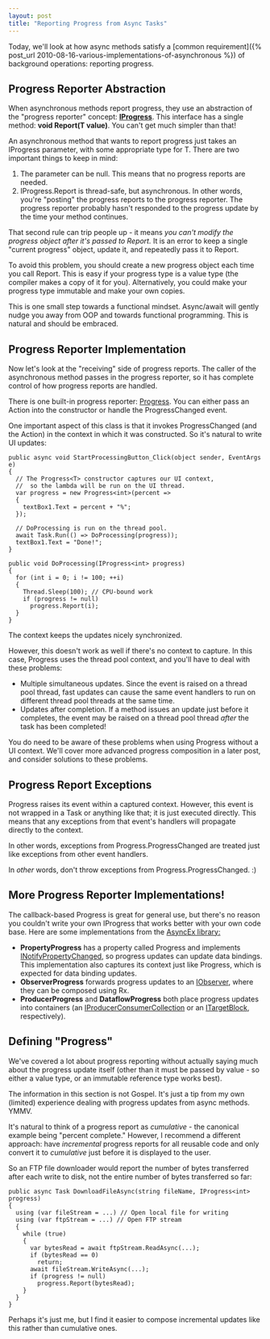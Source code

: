 ```yaml
---
layout: post
title: "Reporting Progress from Async Tasks"
---
```

Today, we'll look at how async methods satisfy a [common requirement]({% post_url 2010-08-16-various-implementations-of-asynchronous %}) of background operations: reporting progress.

## Progress Reporter Abstraction

When asynchronous methods report progress, they use an abstraction of the "progress reporter" concept: [**IProgress<in T>**](http://msdn.microsoft.com/en-us/library/hh138298(v=VS.110).aspx). This interface has a single method: **void Report(T value)**. You can't get much simpler than that!

An asynchronous method that wants to report progress just takes an IProgress<T> parameter, with some appropriate type for T. There are two important things to keep in mind:

1. The parameter can be null. This means that no progress reports are needed.
1. IProgress<T>.Report is thread-safe, but asynchronous. In other words, you're "posting" the progress reports to the progress reporter. The progress reporter probably hasn't responded to the progress update by the time your method continues.

That second rule can trip people up - it means _you can't modify the progress object after it's passed to Report._ It is an error to keep a single "current progress" object, update it, and repeatedly pass it to Report.

To avoid this problem, you should create a new progress object each time you call Report. This is easy if your progress type is a value type (the compiler makes a copy of it for you). Alternatively, you could make your progress type immutable and make your own copies.

<div class="alert alert-info" markdown="1">
<i class="fa fa-hand-o-right fa-2x pull-left"></i>

This is one small step towards a functional mindset. Async/await will gently nudge you away from OOP and towards functional programming. This is natural and should be embraced.
</div>

## Progress Reporter Implementation

Now let's look at the "receiving" side of progress reports. The caller of the asynchronous method passes in the progress reporter, so it has complete control of how progress reports are handled.

There is one built-in progress reporter: [Progress<T>](http://msdn.microsoft.com/en-us/library/hh193692(v=vs.110).aspx). You can either pass an Action<T> into the constructor or handle the ProgressChanged event.

One important aspect of this class is that it invokes ProgressChanged (and the Action<T>) in the context in which it was constructed. So it's natural to write UI updates:

    public async void StartProcessingButton_Click(object sender, EventArgs e)
    {
      // The Progress<T> constructor captures our UI context,
      //  so the lambda will be run on the UI thread.
      var progress = new Progress<int>(percent =>
      {
        textBox1.Text = percent + "%";
      });
    
      // DoProcessing is run on the thread pool.
      await Task.Run(() => DoProcessing(progress));
      textBox1.Text = "Done!";
    }
    
    public void DoProcessing(IProgress<int> progress)
    {
      for (int i = 0; i != 100; ++i)
      {
        Thread.Sleep(100); // CPU-bound work
        if (progress != null)
          progress.Report(i);
      }
    }

The context keeps the updates nicely synchronized.

However, this doesn't work as well if there's no context to capture. In this case, Progress<T> uses the thread pool context, and you'll have to deal with these problems:

 - Multiple simultaneous updates. Since the event is raised on a thread pool thread, fast updates can cause the same event handlers to run on different thread pool threads at the same time.
 - Updates after completion. If a method issues an update just before it completes, the event may be raised on a thread pool thread _after_ the task has been completed!

You do need to be aware of these problems when using Progress<T> without a UI context. We'll cover more advanced progress composition in a later post, and consider solutions to these problems.

## Progress Report Exceptions

Progress<T> raises its event within a captured context. However, this event is not wrapped in a Task or anything like that; it is just executed directly. This means that any exceptions from that event's handlers will propagate directly to the context.

In other words, exceptions from Progress<T>.ProgressChanged are treated just like exceptions from other event handlers.

In _other_ words, don't throw exceptions from Progress<T>.ProgressChanged. :)

## More Progress Reporter Implementations!

The callback-based Progress<T> is great for general use, but there's no reason you couldn't write your own IProgress<T> that works better with your own code base. Here are some implementations from the [AsyncEx library:](http://nitoasyncex.codeplex.com)

  - **PropertyProgress<T>** has a property called Progress and implements [INotifyPropertyChanged](http://msdn.microsoft.com/en-us/library/system.componentmodel.inotifypropertychanged.aspx), so progress updates can update data bindings. This implementation also captures its context just like Progress<T>, which is expected for data binding updates.
  - **ObserverProgress<T>** forwards progress updates to an [IObserver<T>](http://msdn.microsoft.com/en-us/library/dd783449.aspx), where they can be composed using Rx.
  - **ProducerProgress<T>** and **DataflowProgress<T>** both place progress updates into containers (an [IProducerConsumerCollection<T>](http://msdn.microsoft.com/en-us/library/dd287147.aspx) or an [ITargetBlock<TInput>](http://msdn.microsoft.com/en-us/library/hh194833(v=VS.110).aspx), respectively).

## Defining "Progress"

We've covered a lot about progress reporting without actually saying much about the progress update itself (other than it must be passed by value - so either a value type, or an immutable reference type works best).

<div class="alert alert-info" markdown="1">
<i class="fa fa-hand-o-right fa-2x pull-left"></i>

The information in this section is not Gospel. It's just a tip from my own (limited) experience dealing with progress updates from async methods. YMMV.
</div>

It's natural to think of a progress report as _cumulative_ - the canonical example being "percent complete." However, I recommend a different approach: have _incremental_ progress reports for all reusable code and only convert it to _cumulative_ just before it is displayed to the user.

So an FTP file downloader would report the number of bytes transferred after each write to disk, not the entire number of bytes transferred so far:

    public async Task DownloadFileAsync(string fileName, IProgress<int> progress)
    {
      using (var fileStream = ...) // Open local file for writing
      using (var ftpStream = ...) // Open FTP stream
      {
        while (true)
        {
          var bytesRead = await ftpStream.ReadAsync(...);
          if (bytesRead == 0)
            return;
          await fileStream.WriteAsync(...);
          if (progress != null)
            progress.Report(bytesRead);
        }
      }
    }

Perhaps it's just me, but I find it easier to compose incremental updates like this rather than cumulative ones.

